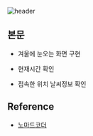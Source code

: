 ![header](https://capsule-render.vercel.app/api?type=waving&color=auto&height=180&fontColor=fff&text=snowFlake&fontSize=55&fontAlign=75)


## 본문

- 겨울에 눈오는 화면 구현

- 현재시간 확인

- 접속한 위치 날씨정보 확인




## Reference

- [노마드코더](https://youtube.com/watch?v=3CuUmy7jX6k&feature=shares)
